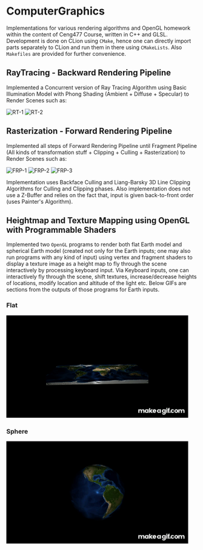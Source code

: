 # ComputerGraphics
Implementations for various rendering algorithms and OpenGL homework within the content of Ceng477 Course, written in C++ and GLSL. Development is done on CLion using `CMake`, hence one can directly import parts separately to CLion and run them in there using `CMakeLists`. Also `Makefiles` are provided for further convenience.

## RayTracing - Backward Rendering Pipeline
Implemented a Concurrent version of Ray Tracing Algorithm using Basic Illumination Model with Phong Shading (Ambient + Diffuse + Specular) to Render Scenes such as:

![RT-1](images/RT-1.ppm)
![RT-2](images/RT-2.ppm)

## Rasterization - Forward Rendering Pipeline
Implemented all steps of Forward Rendering Pipeline until Fragment Pipeline (All kinds of transformation stuff + Clipping + Culling + Rasterization) to Render Scenes such as:

![FRP-1](images/FRP-1.ppm)
![FRP-2](images/FRP-2.ppm)
![FRP-3](images/FRP-3.ppm)

Implementation uses Backface Culling and Liang-Barsky 3D Line Clipping Algorithms for Culling and Clipping phases. Also implementation does not use a Z-Buffer and relies on the fact that, input is given back-to-front order (uses Painter's Algorithm).

## Heightmap and Texture Mapping using OpenGL with Programmable Shaders
Implemented two `OpenGL` programs to render both flat Earth model and spherical Earth model (created not only for the Earth inputs; one may also run programs with any kind of input) using vertex and fragment shaders to display a texture image as a height map to fly through the scene interactively by processing keyboard input. Via Keyboard inputs, one can interactively fly through the scene, shift textures, increase/decrease heights of locations, modify location and altitude of the light etc. Below GIFs are sections from the outputs of those programs for Earth inputs.

### Flat
![flat_earth](images/flat_earth.gif)


### Sphere
![spherical_earth](images/spherical_earth.gif)

